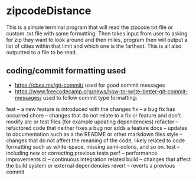 # zipcodeDistance

This is a simple terminal program that will read the zipcode.txt file or custom .txt file with same formatting. Then takes input from user to asking for zip they want to look around and then miles, program then will output a list of cities within that limit and which one is the farthest. This is all also outputted to a file to be read.


## coding/commit formatting used

- https://cbea.ms/git-commit/ used for good commit messages
- https://www.freecodecamp.org/news/how-to-write-better-git-commit-messages/ used to follow commit type formatting:

feat – a new feature is introduced with the changes
fix – a bug fix has occurred
chore – changes that do not relate to a fix or feature and don't modify src or test files (for example updating dependencies)
refactor – refactored code that neither fixes a bug nor adds a feature
docs – updates to documentation such as a the README or other markdown files
style – changes that do not affect the meaning of the code, likely related to code formatting such as white-space, missing semi-colons, and so on.
test – including new or correcting previous tests
perf – performance improvements
ci – continuous integration related
build – changes that affect the build system or external dependencies
revert – reverts a previous commit 